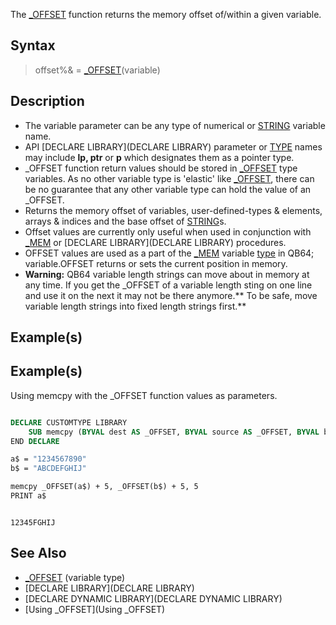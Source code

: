 The [_OFFSET](_OFFSET) function returns the memory offset of/within a given variable.


## Syntax

>  offset%& = [_OFFSET](_OFFSET)(variable)


## Description

* The variable parameter can be any type of numerical or [STRING](STRING) variable name.
* API [DECLARE LIBRARY](DECLARE LIBRARY) parameter or [TYPE](TYPE) names may include **lp, ptr** or **p** which designates them as a pointer type.
* _OFFSET function return values should be stored in [_OFFSET](_OFFSET) type variables. As no other variable type is 'elastic' like [_OFFSET](_OFFSET), there can be no guarantee that any other variable type can hold the value of an _OFFSET.
* Returns the memory offset of variables, user-defined-types & elements, arrays & indices and the base offset of [STRING](STRING)s.
* Offset values are currently only useful when used in conjunction with [_MEM](_MEM) or [DECLARE LIBRARY](DECLARE LIBRARY) procedures. 
* OFFSET values are used as a part of the [_MEM](_MEM) variable [type](type) in QB64; variable.OFFSET returns or sets the current position in memory.
* **Warning:** QB64 variable length strings can move about in memory at any time. If you get the _OFFSET of a variable length sting on one line and use it on the next it may not be there anymore.** To be safe, move variable length strings into fixed length strings first.**


## Example(s)

## Example(s)
 Using memcpy with the _OFFSET function values as parameters.

```vb

DECLARE CUSTOMTYPE LIBRARY
    SUB memcpy (BYVAL dest AS _OFFSET, BYVAL source AS _OFFSET, BYVAL bytes AS LONG)
END DECLARE

a$ = "1234567890"
b$ = "ABCDEFGHIJ"

memcpy _OFFSET(a$) + 5, _OFFSET(b$) + 5, 5
PRINT a$ 

```

```text

12345FGHIJ

```



## See Also

* [_OFFSET](_OFFSET) (variable type)
* [DECLARE LIBRARY](DECLARE LIBRARY)
* [DECLARE DYNAMIC LIBRARY](DECLARE DYNAMIC LIBRARY)
* [Using _OFFSET](Using _OFFSET)




